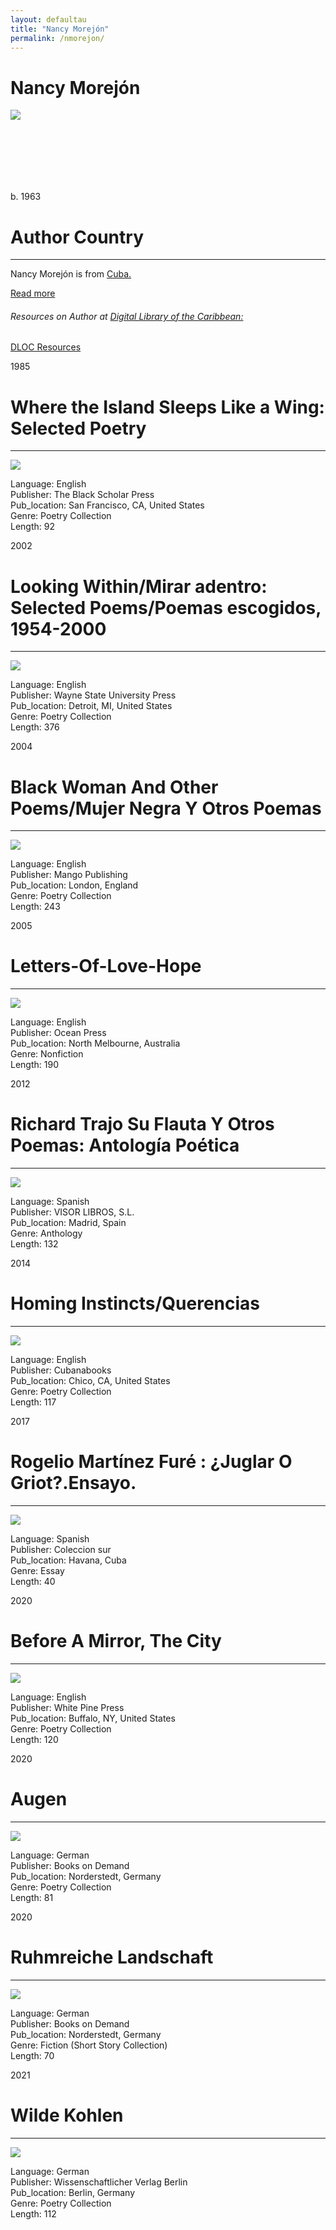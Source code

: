 ```yaml
---
layout: defaultau
title: "Nancy Morejón"
permalink: /nmorejon/
---
```

<!-- partial:index.partial.html -->
<div class="content">
    <h1>Nancy Morejón</h1>
    <div class="quote">
        <div><img src="https://encrypted-tbn1.gstatic.com/images?q=tbn:ANd9GcSA3mMJNy7IhoBW8pBrZohfDpWDO00ywSfcK864vxKlv2wt7UjF" class="logo"></div>
    </div>
    <div class="timeline">
        <div style="padding-bottom:100px;"></div>
        <div class="block">
            <div class="date right"><p class="right">b. 1963</p></div>
            <div class="dot"></div>
            <div class="left first">
            <div class="author_country">
                <h1>Author Country</h1><hr>
            <div class="aclocation">      <p> Nancy Morejón is from <a href="{{ site.baseurl }}/14"> Cuba.</a></p></div>
                  <div class="acreadmore"><a href="https://en.wikipedia.org/wiki/Nancy_Morej%C3%B3n" target="_blank">Read more</a></div>
<div class="aclocation">  <h6>Resources on Author at <a href="https://dloc.com" target="_blank">Digital Library of the Caribbean:</a></h6></div>
              <div class="dlocresources"><a href="{{ site.baseurl }}/nmorejon_dloc" target="_blank">DLOC Resources</a></div>
            </div>
            </div>
        </div>
        <div class="block">
            <div class="date left"><p class="left">1985</p></div>
            <div class="dot"></div>
            <div class="right hide">
                <h1>Where the Island Sleeps Like a Wing: Selected Poetry</h1><hr>
                <p><img src="https://m.media-amazon.com/images/I/51FNIqxT04L._SY291_BO1,204,203,200_QL40_FMwebp_.jpg"></p>
                <p>
                Language: English<br/>
                Publisher: The Black Scholar Press<br/>
                Pub_location: San Francisco, CA, United States<br/>
                Genre: Poetry Collection<br/>
                Length: 92</p>
            </div>
        </div>
       <div class="block">
            <div class="date right"><p class="right">2002</p></div>
            <div class="dot"></div>
            <div class="left hide">
                <h1>Looking Within/Mirar adentro: Selected Poems/Poemas escogidos, 1954-2000</h1><hr>
                <p><img src="https://m.media-amazon.com/images/I/51TRbTku6lL._SY291_BO1,204,203,200_QL40_FMwebp_.jpg"></p>
                <p>
                Language: English<br/>
                Publisher: Wayne State University Press<br/>
                Pub_location: Detroit, MI, United States<br/>
                Genre: Poetry Collection<br/>
                Length: 376</p>
            </div>
        </div>
       <div class="block">
            <div class="date left"><p class="left">2004</p></div>
            <div class="dot"></div>
            <div class="right hide">
                <h1>Black Woman And Other Poems/Mujer Negra Y Otros Poemas</h1><hr>
                <p><img src="https://m.media-amazon.com/images/I/51H6E8VDWGL._SX296_BO1,204,203,200_.jpg"></p>
                <p>
                Language: English<br/>
                Publisher: Mango Publishing<br/>
                Pub_location: London, England<br/>
                Genre: Poetry Collection<br/>
                Length: 243</p>
            </div>
        </div>
       <div class="block">
            <div class="date right"><p class="right">2005</p></div>
            <div class="dot"></div>
            <div class="left hide">
                <h1>Letters-Of-Love-Hope</h1><hr>
                <p><img src="https://encrypted-tbn0.gstatic.com/images?q=tbn:ANd9GcTmQE3viK6_LwaCNhLUJhATY4uZtMZHI4INLDRV9m57Q320NiZt"></p>
                <p>
                Language: English<br/>
                Publisher: Ocean Press<br/>
                Pub_location: North Melbourne, Australia<br/>
                Genre: Nonfiction<br/>
                Length: 190</p>
            </div>
        </div>
<div class="block">
            <div class="date left"><p class="left">2012</p></div>
            <div class="dot"></div>
            <div class="right hide">
                <h1>Richard Trajo Su Flauta Y Otros Poemas: Antología Poética</h1><hr>
                <p><img src="https://m.media-amazon.com/images/I/41r-ir3WIYL._SX309_BO1,204,203,200_.jpg"></p>
                <p>
                Language: Spanish<br/>
                Publisher: VISOR LIBROS, S.L.<br/>
                Pub_location: Madrid, Spain<br/>
                Genre: Anthology<br/>
                Length: 132</p>
            </div>
        </div>
       <div class="block">
            <div class="date right"><p class="right">2014</p></div>
            <div class="dot"></div>
            <div class="left hide">
                <h1>Homing Instincts/Querencias</h1><hr>
                <p><img src="https://m.media-amazon.com/images/I/51l9D6K4aYL._SY291_BO1,204,203,200_QL40_FMwebp_.jpg"></p>
                <p>
                Language: English<br/>
                Publisher: Cubanabooks<br/>
                Pub_location: Chico, CA, United States<br/>
                Genre: Poetry Collection<br/>
                Length: 117</p>
            </div>
        </div>
       <div class="block">
            <div class="date left"><p class="left">2017</p></div>
            <div class="dot"></div>
            <div class="right hide">
                <h1>Rogelio Martínez Furé : ¿Juglar O Griot?.Ensayo.</h1><hr>
                <p><img src="https://m.media-amazon.com/images/I/51x6+ALqTTL._SX373_BO1,204,203,200_.jpg"></p>
                <p>
                Language: Spanish<br/>
                Publisher: Coleccion sur<br/>
                Pub_location: Havana, Cuba<br/>
                Genre: Essay<br/>
                Length: 40</p>
            </div>
        </div>
       <div class="block">
            <div class="date right"><p class="right">2020</p></div>
            <div class="dot"></div>
            <div class="left hide">
                <h1>Before A Mirror, The City</h1><hr>
                <p><img src="https://encrypted-tbn1.gstatic.com/images?q=tbn:ANd9GcQuGxWA96gQhtibKboHCbRo2fwR-y1klFCBZHvyg4TU_fxE1mtu"></p>
                <p>
                Language: English<br/>
                Publisher: White Pine Press<br/>
                Pub_location: Buffalo, NY, United States<br/>
                Genre: Poetry Collection<br/>
                Length: 120</p>
            </div>
        </div>
      <div class="block">
            <div class="date left"><p class="left">2020</p></div>
            <div class="dot"></div>
            <div class="right hide">
                <h1>Augen</h1><hr>
                <p><img src="https://media.s-bol.com/MJO1WLBNkgNR/845x1200.jpg"></p>
                <p>
                Language: German<br/>
                Publisher: Books on Demand<br/>
                Pub_location: Norderstedt, Germany<br/>
                Genre: Poetry Collection<br/>
                Length: 81</p>
            </div>
        </div>
       <div class="block">
            <div class="date right"><p class="right">2020</p></div>
            <div class="dot"></div>
            <div class="left hide">
                <h1>Ruhmreiche Landschaft</h1><hr>
                <p><img src="https://m.media-amazon.com/images/I/81GjVUOd2hL._AC_UY218_.jpg"></p>
                <p>
                Language: German<br/>
                Publisher: Books on Demand<br/>
                Pub_location: Norderstedt, Germany<br/>
                Genre: Fiction (Short Story Collection)<br/>
                Length: 70</p>
            </div>
        </div>
       <div class="block">
            <div class="date left"><p class="left">2021</p></div>
            <div class="dot"></div>
            <div class="right hide">
                <h1>Wilde Kohlen</h1><hr>
                <p><img src="https://bilder.buecher.de/produkte/61/61206/61206700n.jpg"></p>
                <p>
                Language: German<br/>
                Publisher: Wissenschaftlicher Verlag Berlin<br/>
                Pub_location: Berlin, Germany<br/>
                Genre: Poetry Collection<br/>
                Length: 112</p>
            </div>
        </div>
  <!-- partial -->
<script src='https://cdnjs.cloudflare.com/ajax/libs/jquery/3.1.1/jquery.min.js'></script><script  src="{{ site.baseurl }}/assets/js/authorscript.js"></script>